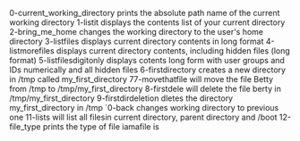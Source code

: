 0-current_working_directory prints the absolute path name of the current working directory
1-listit displays the contents list of your current directory
2-bring_me_home changes the working directory to the user's home directory
3-listfiles displays current directory contents in long format
4-listmorefiles displays current directory contents, including hidden files (long format)
5-listfilesdigitonly displays cotents long form with user groups and IDs numerically and all hidden files
6-firstdirectory creates a new directory in /tmp called my_first_directory
77-movethatfile will move the file Betty from /tmp to /tmp/my_first_directory
8-firstdele will delete the file berty in /tmp/my_first_directory
9-firstdirdeletion dletes the directory my_first_directory in /tmp
`0-back changes working directory to previous one
11-lists will list all filesin current directory, parent directory and /boot
12-file_type prints the type of file iamafile is

